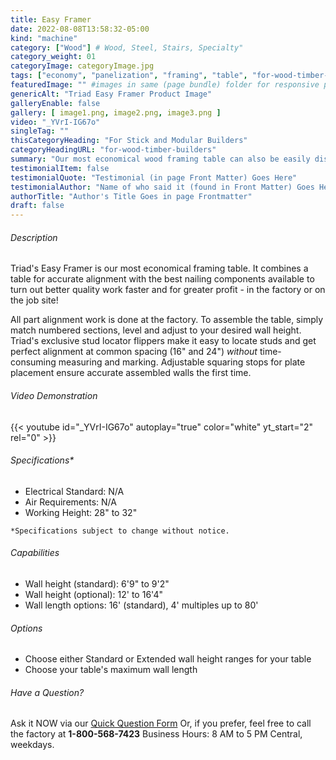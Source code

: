 ```yaml
---
title: Easy Framer
date: 2022-08-08T13:58:32-05:00
kind: "machine"
category: ["Wood"] # Wood, Steel, Stairs, Specialty"
category_weight: 01
categoryImage: categoryImage.jpg
tags: ["economy", "panelization", "framing", "table", "for-wood-timber-builders"] #["framing", "table", "mobile", "stick-builder" "shed-builder"]
featuredImage: "" #images in same (page bundle) folder for responsive processing
genericAlt: "Triad Easy Framer Product Image"
galleryEnable: false
gallery: [ image1.png, image2.png, image3.png ]
video: "_YVrI-IG67o"
singleTag: ""
thisCategoryHeading: "For Stick and Modular Builders"
categoryHeadingURL: "for-wood-timber-builders"
summary: "Our most economical wood framing table can also be easily dismantled and reassembled on a job site, if so desired."
testimonialItem: false
testimonialQuote: "Testimonial (in page Front Matter) Goes Here"
testimonialAuthor: "Name of who said it (found in Front Matter) Goes Here"
authorTitle: "Author's Title Goes in page Frontmatter"
draft: false
---
```


###### Description

Triad's Easy Framer is our most economical framing table. It combines a table for accurate alignment with the best nailing components available to turn out better quality work faster and for greater profit - in the factory or on the job site! 

All part alignment work is done at the factory. To assemble the table, simply match numbered sections, level and adjust to your desired wall height. Triad's exclusive stud locator flippers make it easy to locate studs and get perfect alignment at common spacing (16" and 24") *without* time-consuming measuring and marking. Adjustable squaring stops for plate placement ensure accurate assembled walls the first time. 

###### Video Demonstration

{{< youtube id="_YVrI-IG67o" autoplay="true" color="white" yt_start="2" rel="0" >}}

###### Specifications*

* Electrical Standard: N/A
* Air Requirements: N/A
* Working Height: 28" to 32"

`*Specifications subject to change without notice.`

###### Capabilities

* Wall height (standard): 6'9" to 9'2"
* Wall height (optional): 12' to 16'4"
* Wall length options: 16' (standard), 4' multiples up to 80'

###### Options

* Choose either Standard or Extended wall height ranges for your table
* Choose your table's maximum wall length

###### Have a Question?

Ask it NOW via our [Quick Question Form](#qq)
Or, if you prefer, feel free to call the factory at **1-800-568-7423** Business Hours: 8 AM to 5 PM Central, weekdays.
